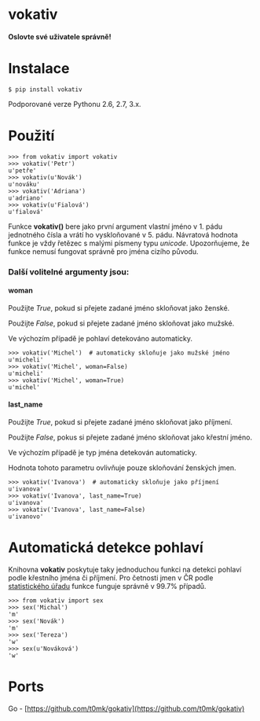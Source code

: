 vokativ
=======

#### Oslovte své uživatele správně!


Instalace
=========

    $ pip install vokativ

Podporované verze Pythonu 2.6, 2.7, 3.x.

Použití
=======

```
>>> from vokativ import vokativ
>>> vokativ('Petr')
u'petře'
>>> vokativ(u'Novák')
u'nováku'
>>> vokativ('Adriana')
u'adriano'
>>> vokativ(u'Fialová')
u'fialová'
```

Funkce **vokativ()** bere jako první argument vlastní jméno v 1. pádu jednotného čísla a vrátí ho vyskloňované v 5. pádu.
Návratová hodnota funkce je vždy řetězec s malými písmeny typu *unicode*.
Upozorňujeme, že funkce nemusí fungovat správně pro jména cizího původu.

### Další volitelné argumenty jsou:

#### woman

Použijte *True*, pokud si přejete zadané jméno skloňovat jako ženské.

Použijte *False*, pokud si přejete zadané jméno skloňovat jako mužské.

Ve výchozím případě je pohlaví detekováno automaticky.

```
>>> vokativ('Michel')  # automaticky skloňuje jako mužské jméno
u'micheli'
>>> vokativ('Michel', woman=False)
u'micheli'
>>> vokativ('Michel', woman=True)
u'michel'
```

#### last_name

Použijte *True*, pokud si přejete zadané jméno skloňovat jako příjmení.

Použijte *False*, pokus si přejete zadané jméno skloňovat jako křestní jméno.

Ve výchozím případě je typ jména detekován automaticky.

Hodnota tohoto parametru ovlivňuje pouze skloňování ženských jmen.

```
>>> vokativ('Ivanova')  # automaticky skloňuje jako příjmení
u'ivanova'
>>> vokativ('Ivanova', last_name=True)
u'ivanova'
>>> vokativ('Ivanova', last_name=False)
u'ivanovo'
```

Automatická detekce pohlaví
===========================

Knihovna **vokativ** poskytuje taky jednoduchou funkci na detekci pohlaví podle křestního jména či příjmení.
Pro četnosti jmen v ČR podle [statistického úřadu](http://www.mvcr.cz/clanek/cetnost-jmen-a-prijmeni-722752.aspx)
funkce funguje správně v 99.7% případů.

```
>>> from vokativ import sex
>>> sex('Michal')
'm'
>>> sex('Novák')
'm'
>>> sex('Tereza')
'w'
>>> sex(u'Nováková')
'w'
```

Ports
=====

Go - [https://github.com/t0mk/gokativ](https://github.com/t0mk/gokativ)
